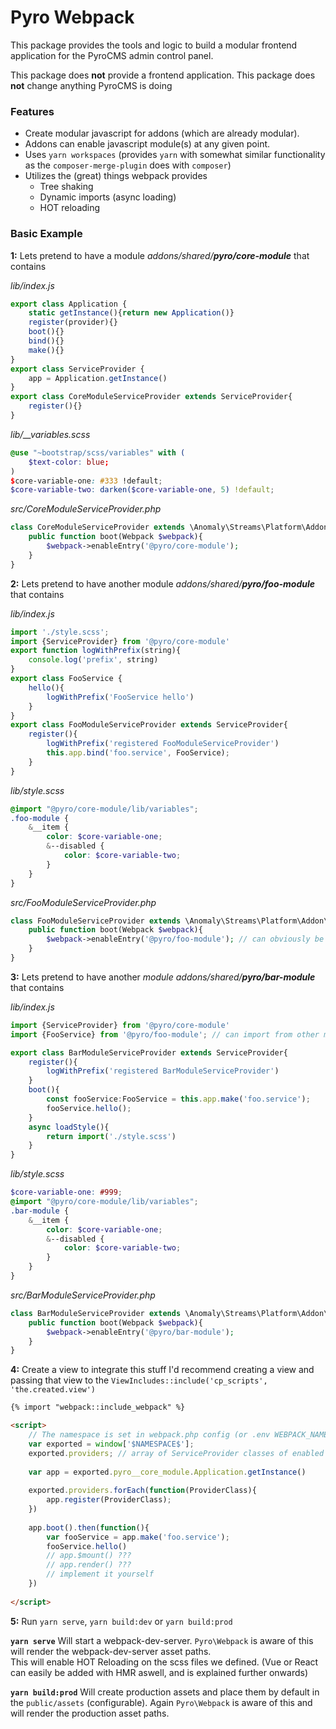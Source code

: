 # Pyro Webpack

This package provides the tools and logic to build a modular frontend application for the PyroCMS admin control panel.

This package does **not** provide a frontend application.
This package does **not** change anything PyroCMS is doing



### Features
- Create modular javascript for addons (which are already modular).
- Addons can enable javascript module(s) at any given point.
- Uses `yarn workspaces` (provides `yarn` with somewhat similar functionality as the `composer-merge-plugin` does with `composer`)
- Utilizes the (great) things webpack provides
  - Tree shaking
  - Dynamic imports (async loading)
  - HOT reloading


### Basic Example

**1:** Lets pretend to have a module *addons/shared/**pyro/core-module*** that contains

*lib/index.js*
```typescript
export class Application {
    static getInstance(){return new Application()}
    register(provider){}
    boot(){}
    bind(){}
    make(){}
}
export class ServiceProvider {
    app = Application.getInstance()
}
export class CoreModuleServiceProvider extends ServiceProvider{
    register(){}
}
```
*lib/__variables.scss*
```scss
@use "~bootstrap/scss/variables" with (
    $text-color: blue;
)
$core-variable-one: #333 !default;
$core-variable-two: darken($core-variable-one, 5) !default;
```

*src/CoreModuleServiceProvider.php*
```php
class CoreModuleServiceProvider extends \Anomaly\Streams\Platform\Addon\AddonServiceProvider {
    public function boot(Webpack $webpack){
        $webpack->enableEntry('@pyro/core-module');
    }
}
```


**2:** Lets pretend to have another module *addons/shared/**pyro/foo-module*** that contains

*lib/index.js*
```typescript
import './style.scss';
import {ServiceProvider} from '@pyro/core-module'
export function logWithPrefix(string){
    console.log('prefix', string)
}
export class FooService {
    hello(){
        logWithPrefix('FooService hello')
    }
}
export class FooModuleServiceProvider extends ServiceProvider{
    register(){
        logWithPrefix('registered FooModuleServiceProvider')
        this.app.bind('foo.service', FooService);
    }
}
```

*lib/style.scss*
```scss
@import "@pyro/core-module/lib/variables";
.foo-module {
    &__item {
        color: $core-variable-one;
        &--disabled {
            color: $core-variable-two;
        }
    }
}
```

*src/FooModuleServiceProvider.php*
```php
class FooModuleServiceProvider extends \Anomaly\Streams\Platform\Addon\AddonServiceProvider {
    public function boot(Webpack $webpack){
        $webpack->enableEntry('@pyro/foo-module'); // can obviously be called anywhere, like controllers actions, route-groups etc
    }
}
```

**3:** Lets pretend to have another *module addons/shared/**pyro/bar-module*** that contains

*lib/index.js*
```typescript
import {ServiceProvider} from '@pyro/core-module'
import {FooService} from '@pyro/foo-module'; // can import from other modules

export class BarModuleServiceProvider extends ServiceProvider{
    register(){
        logWithPrefix('registered BarModuleServiceProvider')
    }
    boot(){
        const fooService:FooService = this.app.make('foo.service');
        fooService.hello();
    }
    async loadStyle(){
        return import('./style.scss')
    }
}
```

*lib/style.scss*
```scss
$core-variable-one: #999;
@import "@pyro/core-module/lib/variables";
.bar-module {
    &__item {
        color: $core-variable-one;
        &--disabled {
            color: $core-variable-two;
        }
    }
}
```

*src/BarModuleServiceProvider.php*
```php
class BarModuleServiceProvider extends \Anomaly\Streams\Platform\Addon\AddonServiceProvider {
    public function boot(Webpack $webpack){
        $webpack->enableEntry('@pyro/bar-module');
    }
}
```

**4:** Create a view to integrate this stuff
I'd recommend creating a view and passing that view to the `ViewIncludes::include('cp_scripts', 'the.created.view')`
```html
{% import "webpack::include_webpack" %}

<script>
    // The namespace is set in webpack.php config (or .env WEBPACK_NAMESPACE)
    var exported = window['$NAMESPACE$'];
    exported.providers; // array of ServiceProvider classes of enabled entries. 
    
    var app = exported.pyro__core_module.Application.getInstance()
    
    exported.providers.forEach(function(ProviderClass){
        app.register(ProviderClass);        
    })
    
    app.boot().then(function(){
        var fooService = app.make('foo.service');
        fooService.hello()
        // app.$mount() ???
        // app.render() ???
        // implement it yourself
    })
    
</script>

```


**5:** Run `yarn serve`, `yarn build:dev` or `yarn build:prod`

**`yarn serve`** Will start a webpack-dev-server. `Pyro\Webpack` is aware of this will render the webpack-dev-server asset paths.  
This will enable HOT Reloading on the scss files we defined. (Vue or React can easily be added with HMR aswell, and is explained further onwards)

**`yarn build:prod`** Will create production assets and place them by default in the `public/assets` (configurable). Again `Pyro\Webpack` is aware of this and will render the production asset paths.

